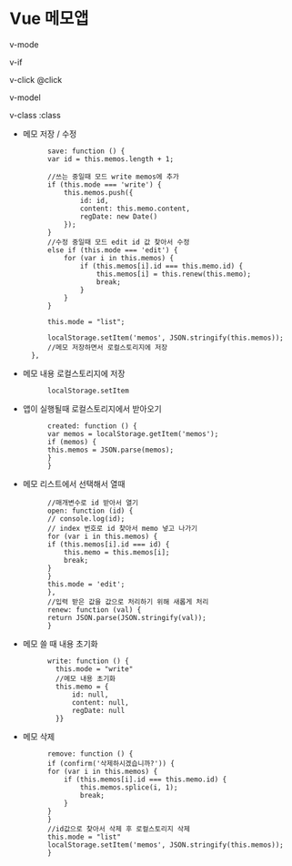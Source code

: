 # Vue 메모앱

v-mode

v-if

v-click @click

v-model

v-class :class

- 메모 저장 / 수정

            save: function () {
            var id = this.memos.length + 1;

            //쓰는 중일때 모드 write memos에 추가
            if (this.mode === 'write') {
                this.memos.push({
                    id: id,
                    content: this.memo.content,
                    regDate: new Date()
                });
            }
            //수정 중일때 모드 edit id 값 찾아서 수정
            else if (this.mode === 'edit') {
                for (var i in this.memos) {
                    if (this.memos[i].id === this.memo.id) {
                        this.memos[i] = this.renew(this.memo);
                        break;
                    }
                }
            }

            this.mode = "list";

            localStorage.setItem('memos', JSON.stringify(this.memos));
            //메모 저장하면서 로컬스토리지에 저장
        },
        
- 메모 내용 로컬스토리지에 저장
  
            localStorage.setItem

- 앱이 실행될때 로컬스토리지에서 받아오기

            created: function () {
            var memos = localStorage.getItem('memos');
            if (memos) {
            this.memos = JSON.parse(memos);
            }
            }
  
- 메모 리스트에서 선택해서 열때
    
            //매개변수로 id 받아서 열기
            open: function (id) {
            // console.log(id);
            // index 번호로 id 찾아서 memo 넣고 나가기
            for (var i in this.memos) {
            if (this.memos[i].id === id) {
                this.memo = this.memos[i];
                break;
            }
            }
            this.mode = 'edit';
            },
            //입력 받은 값을 값으로 처리하기 위해 새롭게 처리
            renew: function (val) {
            return JSON.parse(JSON.stringify(val));
            }

- 메모 쓸 때 내용 초기화

            write: function () {
              this.mode = "write"
              //메모 내용 초기화
              this.memo = {
                  id: null,
                  content: null,
                  regDate: null
              }}

- 메모 삭제

            remove: function () {
            if (confirm('삭제하시겠습니까?')) {
            for (var i in this.memos) {
                if (this.memos[i].id === this.memo.id) {
                    this.memos.splice(i, 1);
                    break;
                }
            }
            }
            //id값으로 찾아서 삭제 후 로컬스토리지 삭제
            this.mode = "list"
            localStorage.setItem('memos', JSON.stringify(this.memos));
            }
